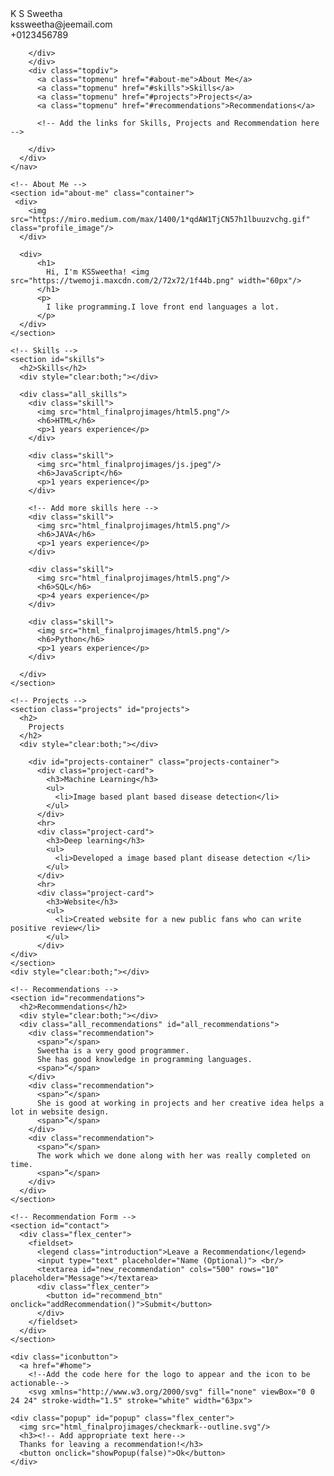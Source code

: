 <!DOCTYPE html>
<html>
  <head>
    <title>K S Sweetha - Portfolio</title>
    <link rel="stylesheet" href="./style.css"/>
    <script src="./script.js"></script>
  </head>
  <body>
    <!-- Navigation Bar -->
    <nav>
      <div id="home">
        <div class="profile_name">
          K S Sweetha
          <div class="contact_info">
           kssweetha@jeemail.com
        </div>
        <div style="clear:both;"></div>
        <div class="contact_info">
        +0123456789

        </div>
        </div>
        <div class="topdiv">
          <a class="topmenu" href="#about-me">About Me</a>
          <a class="topmenu" href="#skills">Skills</a>
          <a class="topmenu" href="#projects">Projects</a>
          <a class="topmenu" href="#recommendations">Recommendations</a>
          
          <!-- Add the links for Skills, Projects and Recommendation here -->

        </div>
      </div>    
    </nav>

    <!-- About Me -->
    <section id="about-me" class="container">
     <div>
        <img src="https://miro.medium.com/max/1400/1*qdAW1TjCN57h1lbuuzvchg.gif" class="profile_image"/>
      </div>

      <div>
          <h1>
            Hi, I'm KSSweetha! <img src="https://twemoji.maxcdn.com/2/72x72/1f44b.png" width="60px"/>
          </h1>
          <p>
            I like programming.I love front end languages a lot.
          </p>
      </div>
    </section>
              
    <!-- Skills -->
    <section id="skills">
      <h2>Skills</h2>
      <div style="clear:both;"></div>

      <div class="all_skills">
        <div class="skill">
          <img src="html_finalprojimages/html5.png"/>
          <h6>HTML</h6>
          <p>1 years experience</p>
        </div>  

        <div class="skill">
          <img src="html_finalprojimages/js.jpeg"/>
          <h6>JavaScript</h6>
          <p>1 years experience</p>
        </div>  

        <!-- Add more skills here -->
        <div class="skill">
          <img src="html_finalprojimages/html5.png"/>
          <h6>JAVA</h6>
          <p>1 years experience</p>
        </div>
        
        <div class="skill">
          <img src="html_finalprojimages/html5.png"/>
          <h6>SQL</h6>
          <p>4 years experience</p>
        </div>
        
        <div class="skill">
          <img src="html_finalprojimages/html5.png"/>
          <h6>Python</h6>
          <p>1 years experience</p>
        </div>
        
      </div>
    </section>
          
    <!-- Projects -->
    <section class="projects" id="projects">
      <h2>
        Projects
      </h2>
      <div style="clear:both;"></div>

        <div id="projects-container" class="projects-container">
          <div class="project-card">
            <h3>Machine Learning</h3>
            <ul>
              <li>Image based plant based disease detection</li>
            </ul>
          </div>
          <hr>
          <div class="project-card">
            <h3>Deep learning</h3>
            <ul>
              <li>Developed a image based plant disease detection </li>
            </ul>
          </div>
          <hr>
          <div class="project-card">
            <h3>Website</h3>
            <ul>
              <li>Created website for a new public fans who can write positive review</li>
            </ul>
          </div>
    </div>
    </section>
    <div style="clear:both;"></div>

    <!-- Recommendations -->
    <section id="recommendations">
      <h2>Recommendations</h2>
      <div style="clear:both;"></div>
      <div class="all_recommendations" id="all_recommendations">
        <div class="recommendation">
          <span>“</span>
          Sweetha is a very good programmer.
          She has good knowledge in programming languages.
          <span>“</span>
        </div>
        <div class="recommendation">
          <span>“</span>
          She is good at working in projects and her creative idea helps a lot in website design.
          <span>”</span>
        </div>
        <div class="recommendation">
          <span>“</span>
          The work which we done along with her was really completed on time.
          <span>”</span>
        </div>
      </div>
    </section>

    <!-- Recommendation Form -->
    <section id="contact">
      <div class="flex_center">
        <fieldset>
          <legend class="introduction">Leave a Recommendation</legend>          
          <input type="text" placeholder="Name (Optional)"> <br/>
          <textarea id="new_recommendation" cols="500" rows="10" placeholder="Message"></textarea>
          <div class="flex_center">
            <button id="recommend_btn" onclick="addRecommendation()">Submit</button>
          </div>
        </fieldset>
      </div>
    </section>

    <div class="iconbutton">
      <a href="#home">
        <!--Add the code here for the logo to appear and the icon to be actionable-->
        <svg xmlns="http://www.w3.org/2000/svg" fill="none" viewBox="0 0 24 24" stroke-width="1.5" stroke="white" width="63px">
  <path stroke-linecap="round" stroke-linejoin="round" d="M15 11.25l-3-3m0 0l-3 3m3-3v7.5M21 12a9 9 0 11-18 0 9 9 0 0118 0z" />
</svg>
      </a>
    </div>

    <div class="popup" id="popup" class="flex_center">
      <img src="html_finalprojimages/checkmark--outline.svg"/>
      <h3><!-- Add appropriate text here-->
      Thanks for leaving a recommendation!</h3>
      <button onclick="showPopup(false)">Ok</button>
    </div>
  </body>
</html>

